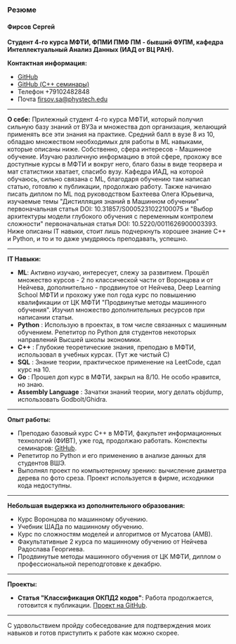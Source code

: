 ### Резюме

#### Фирсов Сергей

**Студент 4-го курса МФТИ, ФПМИ ПМФ ПМ - бывший ФУПМ, кафедра Интеллектуальный Анализ Данных (ИАД от ВЦ РАН).**

**Контактная информация:**
- [GitHub](https://github.com/Schaft-s)
- [GitHub (С++ семинары)](https://github.com/Schaft-s/Cpp_seminars)
- Телефон +79102482848
- Почта firsov.sa@phystech.edu

---

**О себе:**
Прилежный студент 4-го курса МФТИ, который получил сильную базу знаний от ВУЗа и множества доп организация, желающий применять все эти знания на практике. Средний балл в вузе 8 из 10, обладаю множеством необходимых для работы в ML навыками, которые описаны ниже. Собственно, сфера интересов - Машинное обучение. Изучаю различную информацию в этой сфере, прохожу все доступные курсы в МФТИ и вокруг него, благо базы в виде теорвера и мат статистики хватает, спасибо вузу. Кафедра ИАД, на которой обучаюсь, сильно связана с ML, благодаря обучению там написал статью, готовлю к публикации, продолжаю работу. Также начинаю писать диплом по ML под руководством Бахтеева Олега Юрьевича, изучаемые темы "Дистилляция знаний в Машинном обучении" первоначальная статья DOI: 10.31857/S0005231022100075 и "Выбор архитектуры модели глубокого обучения с переменным контролем сложности" первоначальная статья DOI: 10.5220/0011626900003393. Ниже описаны IT навыки, стоит лишь подчеркнуть хорошее знание С++ и Python, и то и то даже умудряюсь преподавать, успешно.

---

**IT Навыки:**
- **ML**: Активно изучаю, интересует, слежу за развитием. Прошёл множество курсов - 2 по классической части от Воронцова и от Нейчева, дополнительно - продвинутое от Нейчева, Deep Learning School МФТИ и прохожу уже пол года курс по повышению квалификации от ЦК МФТИ "Продвинутые методы машинного обучения". Изучил множество дополнительных ресурсов при написании статьи.
- **Python** : Использую в проектах, в том числе связанных с машинным обучением. Репетитор по Python для студентов некоторых направлений Высшей школы экономики.
- **C++** : Глубокие теоретические знания, преподаю в МФТИ, использовал в учебных курсах. (Тут же чистый С)
- **SQL** : Знание теории, практическое применение на LeetCode, сдал курс на 10.
- **Go** : Прошел доп курс в МФТИ, закрыл на 8/10. Не особо нравится, но знаю.
- **Assembly Language** : Зачатки знаний теории, могу делать objdump, использовать Godbolt/Ghidra.

---

**Опыт работы:**
- Преподаю базовый курс С++ в МФТИ, факультет информационных технологий (ФИВТ), уже год, продолжаю работать. Конспекты семинаров: [GitHub](https://github.com/Schaft-s/Cpp_seminars).
- Репетитор по Python и его применению в анализе данных для студентов ВШЭ.
- Выполнял проект по компьютерному зрению: вычисление диаметра дерева по фото среза. Проект используется в фирме, исходники кода недоступны.

---

**Небольшая выдержка из дополнительного образования:**
- Курс Воронцова по машинному обучению.
- Учебник ШАДа по машинному обучению.
- Курс по сложностям моделей и алгоритмов от Мусатова (АМВ).
- Факультативные 2 курса по машинному обучению от Нейчева Радослава Георгиева.
- Продвинутые методы машинного обучения от ЦК МФТИ, диплом о профессиональной переподготовке к декабрю.

---

**Проекты:**
- **Статья "Классификация ОКПД2 кодов"**: Работа продолжается, готовится к публикации. [Проект на GitHub](https://github.com/intsystems/2024-Project-142).

---

С удовольствием пройду собеседование для подтверждения моих навыков и готов приступить к работе как можно скорее.


